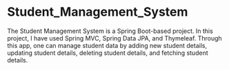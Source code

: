 # Student_Management_System
The Student Management System is a Spring Boot-based project. In this project, I have used Spring MVC, Spring Data JPA, and Thymeleaf. Through this app, one can manage student data by adding new student details, updating student details, deleting student details, and fetching student details.
